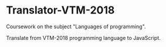 # Translator-VTM-2018
Coursework on the subject "Languages of programming".

Translate from VTM-2018 programming language to JavaScript.
